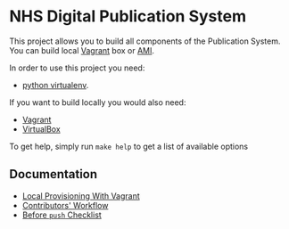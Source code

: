 # NHS Digital Publication System

This project allows you to build all components of the Publication System. You can
build local [Vagrant](https://www.vagrantup.com/) box or
[AMI](http://docs.aws.amazon.com/AWSEC2/latest/UserGuide/AMIs.html).

In order to use this project you need:

* [python virtualenv](http://docs.python-guide.org/en/latest/dev/virtualenvs/).

If you want to build locally you would also need:

* [Vagrant](https://www.vagrantup.com/downloads.html)
* [VirtualBox](https://www.virtualbox.org/wiki/Downloads)

To get help, simply run `make help` to get a list of available options




## Documentation

* [Local Provisioning With Vagrant](/docs/local-provisioning-with-vagrant.md)
* [Contributors' Workflow](/docs/contributors-workflow.md)
* [Before `push` Checklist](/docs/before-push-checklist.md)
